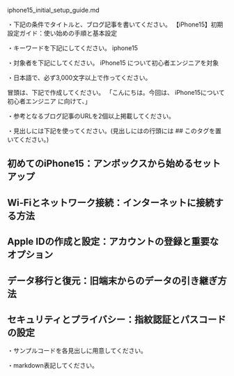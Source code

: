 iphone15_initial_setup_guide.md

・下記の条件でタイトルと、ブログ記事を書いてください。
【iPhone15】初期設定ガイド：使い始めの手順と基本設定

・キーワードを下記にしてください。
iphone15

・対象者を下記にしてください。
  iPhone15 について初心者エンジニアを対象


・日本語で、必ず3,000文字以上で作ってください。

冒頭は、下記で作成してください。
「こんにちは。今回は、
iPhone15について初心者エンジニア
に向けて、」

・参考となるブログ記事のURLを2個以上掲載してください。

・見出しには下記を使ってください。(見出しにはの行頭には ## このタグを置いてください。)
## 初めてのiPhone15：アンボックスから始めるセットアップ
## Wi-Fiとネットワーク接続：インターネットに接続する方法
## Apple IDの作成と設定：アカウントの登録と重要なオプション
## データ移行と復元：旧端末からのデータの引き継ぎ方法
## セキュリティとプライバシー：指紋認証とパスコードの設定

・サンプルコードを各見出しに用意してください。

・markdown表記してください。


